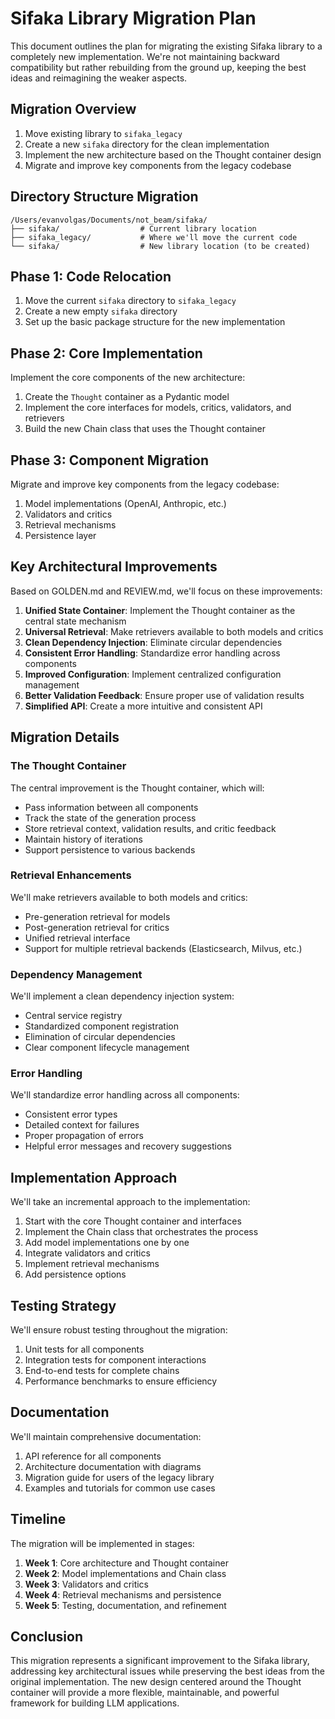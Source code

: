 # Sifaka Library Migration Plan

This document outlines the plan for migrating the existing Sifaka library to a completely new implementation. We're not maintaining backward compatibility but rather rebuilding from the ground up, keeping the best ideas and reimagining the weaker aspects.

## Migration Overview

1. Move existing library to `sifaka_legacy`
2. Create a new `sifaka` directory for the clean implementation
3. Implement the new architecture based on the Thought container design
4. Migrate and improve key components from the legacy codebase

## Directory Structure Migration

```
/Users/evanvolgas/Documents/not_beam/sifaka/
├── sifaka/                  # Current library location
├── sifaka_legacy/           # Where we'll move the current code
└── sifaka/                  # New library location (to be created)
```

## Phase 1: Code Relocation

1. Move the current `sifaka` directory to `sifaka_legacy`
2. Create a new empty `sifaka` directory
3. Set up the basic package structure for the new implementation

## Phase 2: Core Implementation

Implement the core components of the new architecture:

1. Create the `Thought` container as a Pydantic model
2. Implement the core interfaces for models, critics, validators, and retrievers
3. Build the new Chain class that uses the Thought container

## Phase 3: Component Migration

Migrate and improve key components from the legacy codebase:

1. Model implementations (OpenAI, Anthropic, etc.)
2. Validators and critics
3. Retrieval mechanisms
4. Persistence layer

## Key Architectural Improvements

Based on GOLDEN.md and REVIEW.md, we'll focus on these improvements:

1. **Unified State Container**: Implement the Thought container as the central state mechanism
2. **Universal Retrieval**: Make retrievers available to both models and critics
3. **Clean Dependency Injection**: Eliminate circular dependencies
4. **Consistent Error Handling**: Standardize error handling across components
5. **Improved Configuration**: Implement centralized configuration management
6. **Better Validation Feedback**: Ensure proper use of validation results
7. **Simplified API**: Create a more intuitive and consistent API

## Migration Details

### The Thought Container

The central improvement is the Thought container, which will:

- Pass information between all components
- Track the state of the generation process
- Store retrieval context, validation results, and critic feedback
- Maintain history of iterations
- Support persistence to various backends

### Retrieval Enhancements

We'll make retrievers available to both models and critics:

- Pre-generation retrieval for models
- Post-generation retrieval for critics
- Unified retrieval interface
- Support for multiple retrieval backends (Elasticsearch, Milvus, etc.)

### Dependency Management

We'll implement a clean dependency injection system:

- Central service registry
- Standardized component registration
- Elimination of circular dependencies
- Clear component lifecycle management

### Error Handling

We'll standardize error handling across all components:

- Consistent error types
- Detailed context for failures
- Proper propagation of errors
- Helpful error messages and recovery suggestions

## Implementation Approach

We'll take an incremental approach to the implementation:

1. Start with the core Thought container and interfaces
2. Implement the Chain class that orchestrates the process
3. Add model implementations one by one
4. Integrate validators and critics
5. Implement retrieval mechanisms
6. Add persistence options

## Testing Strategy

We'll ensure robust testing throughout the migration:

1. Unit tests for all components
2. Integration tests for component interactions
3. End-to-end tests for complete chains
4. Performance benchmarks to ensure efficiency

## Documentation

We'll maintain comprehensive documentation:

1. API reference for all components
2. Architecture documentation with diagrams
3. Migration guide for users of the legacy library
4. Examples and tutorials for common use cases

## Timeline

The migration will be implemented in stages:

1. **Week 1**: Core architecture and Thought container
2. **Week 2**: Model implementations and Chain class
3. **Week 3**: Validators and critics
4. **Week 4**: Retrieval mechanisms and persistence
5. **Week 5**: Testing, documentation, and refinement

## Conclusion

This migration represents a significant improvement to the Sifaka library, addressing key architectural issues while preserving the best ideas from the original implementation. The new design centered around the Thought container will provide a more flexible, maintainable, and powerful framework for building LLM applications.
